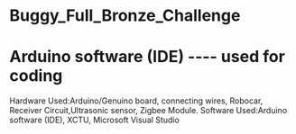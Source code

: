 # Buggy_Full_Bronze_Challenge
# Arduino software (IDE) ---- used for coding
Hardware Used:Arduino/Genuino board, connecting wires, Robocar, Receiver Circuit,Ultrasonic sensor, Zigbee Module.
Software Used:Arduino software (IDE), XCTU, Microsoft Visual Studio

